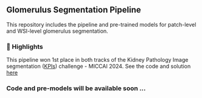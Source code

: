 ## Glomerulus Segmentation Pipeline
This repository includes the pipeline and pre-trained models for patch-level and WSI-level glomerulus segmentation. 

### 🌟 Highlights
This pipeline won 1st place in both tracks of the Kidney Pathology Image segmentation ([KPIs](https://sites.google.com/view/kpis2024/)) challenge - MICCAI 2024. See the code and solution [here](KPIs2024/Solution.md)

### Code and pre-models will be available soon ...